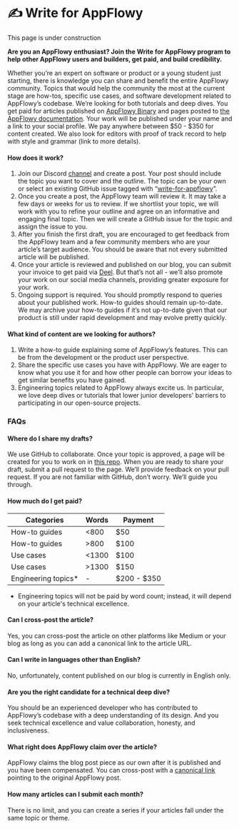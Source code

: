 # ✍ Write for AppFlowy

This page is under construction

**Are you an AppFlowy enthusiast? Join the Write for AppFlowy program to help other AppFlowy users and builders, get paid, and build credibility.**

Whether you’re an expert on software or product or a young student just starting, there is knowledge you can share and benefit the entire AppFlowy community. Topics that would help the community the most at the current stage are how-tos, specific use cases, and software development related to AppFlowy’s codebase. We’re looking for both tutorials and deep dives. You get paid for articles published on [AppFlowy Binary](https://blog-appflowy.ghost.io/) and pages posted to [the AppFlowy documentation](https://appflowy.gitbook.io/docs/essential-documentation/start-here/welcome-to-appflowy). Your work will be published under your name and a link to your social profile. We pay anywhere between $50 - $350 for content created. We also look for editors with proof of track record to help with style and grammar (link to more details).

#### How does it work?

1. Join our Discord [channel](https://discord.gg/s9yQttsP53) and create a post. Your post should include the topic you want to cover and the outline. The topic can be your own or select an existing GitHub issue tagged with “[write-for-appflowy](https://github.com/AppFlowy-IO/AppFlowy/labels/write%20for%20appflowy)”.
2. Once you create a post, the AppFlowy team will review it. It may take a few days or weeks for us to review. If we shortlist your topic, we will work with you to refine your outline and agree on an informative and engaging final topic. Then we will create a GitHub issue for the topic and assign the issue to you.
3. After you finish the first draft, you are encouraged to get feedback from the AppFlowy team and a few community members who are your article’s target audience. You should be aware that not every submitted article will be published.
4. Once your article is reviewed and published on our blog, you can submit your invoice to get paid via [Deel](https://www.deel.com/). But that’s not all - we’ll also promote your work on our social media channels, providing greater exposure for your work.
5. Ongoing support is required. You should promptly respond to queries about your published work. How-to guides should remain up-to-date. We may archive your how-to guides if it’s not up-to-date given that our product is still under rapid development and may evolve pretty quickly.

#### What kind of content are we looking for authors?

1. Write a how-to guide explaining some of AppFlowy’s features. This can be from the development or the product user perspective.
2. Share the specific use cases you have with AppFlowy. We are eager to know what you use it for and how other people can borrow your ideas to get similar benefits you have gained.
3. Engineering topics related to AppFlowy always excite us. In particular, we love deep dives or tutorials that lower junior developers' barriers to participating in our open-source projects.

### FAQs

#### Where do I share my drafts?

We use GitHub to collaborate. Once your topic is approved, a page will be created for you to work on in [this repo](https://github.com/AppFlowy-IO/AppFlowy-Docs). When you are ready to share your draft, submit a pull request to the page. We’ll provide feedback on your pull request. If you are not familiar with GitHub, don’t worry. We’ll guide you through.

#### How much do I get paid?

| Categories           | Words | Payment     |
| -------------------- | ----- | ----------- |
| How-to guides        | <800  | $50         |
| How-to guides        | >800  | $100        |
| Use cases            | <1300 | $100        |
| Use cases            | >1300 | $150        |
| Engineering topics\* | -     | $200 - $350 |

* Engineering topics will not be paid by word count; instead, it will depend on your article's technical excellence.

#### Can I cross-post the article?

Yes, you can cross-post the article on other platforms like Medium or your blog as long as you can add a canonical link to the article URL.

#### Can I write in languages other than English?

No, unfortunately, content published on our blog is currently in English only.

#### Are you the right candidate for a technical deep dive?

You should be an experienced developer who has contributed to AppFlowy’s codebase with a deep understanding of its design. And you seek technical excellence and value collaboration, honesty, and inclusiveness.

#### What right does AppFlowy claim over the article?

AppFlowy claims the blog post piece as our own after it is published and you have been compensated. You can cross-post with a [canonical link](https://yoast.com/rel-canonical/) pointing to the original AppFlowy post.

#### How many articles can I submit each month?

There is no limit, and you can create a series if your articles fall under the same topic or theme.
